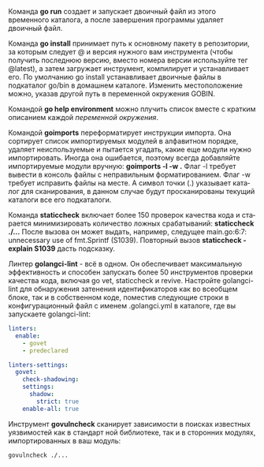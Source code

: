 Команда **go run** создает и запускает двоичный файл из этого временного каталога, а после завершения программы удаляет двоичный файл.

Команда **go install** при­нимает путь к основному пакету в репозитории, за которым следует @ и версия нужного вам инструмента (чтобы получить последнюю версию, вместо номера версии используйте тег @latest), а затем загружает инструмент, компилирует и устанавливает его. По умолчанию go install устанавливает двоичные файлы в подкаталог go/bin в домашнем каталоге. Изменить местоположение можно, указав другой путь в переменной окружения GOBIN. 

Командой **go help environment** можно плучить  список вместе с кратким описанием каждой *переменной окружения*.

Командой **goimports** переформатирует инструк­ции импорта. Она сортирует список импортируемых модулей в алфавитном порядке, удаляет неиспользуемые и пытается угадать, какие еще модули нужно импортировать. Иногда она ошибается, поэтому всегда добавляйте импортируе­мые модули вручную:
**goimports -l -w .**
Флаг -l требует вывести в консоль файлы с неправильным форматированием.
Флаг -w требует исправить файлы на месте. 
А символ точки (.) указывает ката­лог для сканирования, в данном случае будут просканированы текущий каталоги все его подкаталоги.

Команда **staticcheck**  включает более 150 проверок качества кода и ста­рается минимизировать количество ложных срабатываний:
**staticcheck ./...**
После вызова он может выдать, например, следущее main.go:6:7: unnecessary use of fmt.Sprintf (S1039). Повторный вызов **staticcheck -explain S1039** дасть подсказку.

Линтер  **golangci-lint** -  всё в одном. Он обеспечивает максимальную эффективность и способен запускать более 50 инструментов проверки качества кода, включая go vet, staticcheck и revive. Настройте golangci-lint для обнаружения затенения иденти­фикаторов как во всеобщем блоке, так и в собственном коде, поместив следующие строки в конфигурационный файл с именем .golangci.yml в каталоге, где вы запускаете golangci-lint:
``` yml
linters:
  enable:
    - govet
    - predeclared

linters-settings:
  govet:
    check-shadowing:
    settings:
      shadow:
        strict: true
    enable-all: true
```
 Инструмент **govulncheck** сканирует зависимости в поисках известных уязвимостей как в стандарт­
ной библиотеке, так и в сторонних модулях, импортированных в ваш модуль: 
``` bash
govulncheck ./...
```
